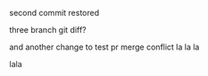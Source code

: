 second commit 
restored

three branch
git diff?


and another change to test pr merge conflict
la la la

lala

